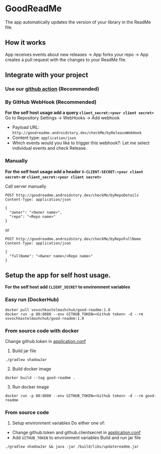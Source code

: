 # GoodReadMe
The app automatically updates the version of your library in the ReadMe file.

## How it works
App receives events about new releases -> App forks your repo -> App creates a pull request with the changes to your ReadMe file.

## Integrate with your project
### Use our [github action](https://github.com/GoodReadMe/GoodReadMeAction) (Recommended)

### By GitHub WebHook (Recommended)
**For the self host usage add a query `client_secret:<your client secret>`**
Go to Repository Settings -> WebHooks -> Add webhook 
 - Payload URL: `http://goodreadme.androidstory.dev/checkMe/byReleaseWebHook`
 - Content type: `application/json`
 - Which events would you like to trigger this webhook?: Let me select individual events and check Release. 
 
### Manually
**For the self host usage add a header `X-CLIENT-SECRET:<your client secret>` or `client_secret:<your client secret>`** 

Call server manually
```http request
POST http://goodreadme.androidstory.dev/checkMe/byRepoDetails
Content-Type: application/json

{
  "owner": "<Owner name>",
  "repo": "<Repo name>"
}
```
or
```http request
POST http://goodreadme.androidstory.dev/checkMe/byRepoFullName
Content-Type: application/json

{
  "fullName": "<Owner name>/<Repo name>"
}
```

## Setup the app for self host usage.
**For the self host add `CLIENT_SECRET` to environment variables** 
### Easy run (DockerHub)
```shell script
docker pull vovochkastelmashchuk/good-readme:1.0
docker run -p 80:8080 --env GITHUB_TOKEN=<Github token> -d --rm vovochkastelmashchuk/good-readme:1.0
```

### From source code with docker
Change github.token in [application.conf](resources/application.conf)
1. Build jar file
```shell script
./gradlew shadowJar 
```
2. Build docker image
```shell script
docker build --tag good-readme .
```
3. Run docker image
```shell script
docker run -p 80:8080 --env GITHUB_TOKEN=<Github token> -d --rm good-readme
```

### From source code
1. Setup environment variables
Do either one of:
 - Change github.token and github.clientsecret in [application.conf](resources/application.conf)
 - Add `GITHUB_TOKEN` to environment variables
Build and run jar file
```shell script
./gradlew shadowJar && java -jar /build/libs/updatereadme.jar 
```
